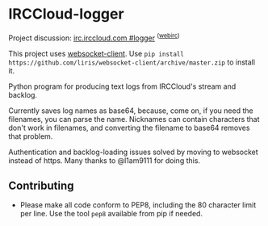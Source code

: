IRCCloud-logger
==========

Project discussion: [irc.irccloud.com #logger](ircs://irc.irccloud.com:6697/%23logger) <sup>([webirc](https://kiwiirc.com/client/irc.irccloud.com/?nick=logger|?#logger))</sup>

This project uses [websocket-client](https://github.com/liris/websocket-client). Use `pip install https://github.com/liris/websocket-client/archive/master.zip` to install it.

Python program for producing text logs from IRCCloud's stream and backlog.

Currently saves log names as base64, because, come on, if you need the filenames, you can parse the name. Nicknames can contain characters that don't work in filenames, and converting the filename to base64 removes that problem.

Authentication and backlog-loading issues solved by moving to websocket instead of https. Many thanks to @l1am9111 for doing this.

Contributing
------------

* Please make all code conform to PEP8, including the 80 character limit per line. Use the tool `pep8` available from pip if needed.
